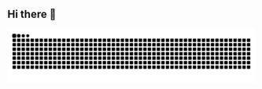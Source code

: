 ## Hi there 👋

<picture>
  <source media="(prefers-color-scheme: dark)" srcset="https://raw.githubusercontent.com/yyxff/yyxff/output/github-contribution-grid-snake-dark.svg">
  <source media="(prefers-color-scheme: light)" srcset="https://raw.githubusercontent.com/yyxff/yyxff/output/github-contribution-grid-snake.svg">
  <img alt="github contribution grid snake animation" src="https://raw.githubusercontent.com/yyxff/yyxff/output/github-contribution-grid-snake.svg">
</picture>

<!--
**yyxff/yyxff** is a ✨ _special_ ✨ repository because its `README.md` (this file) appears on your GitHub profile.

Here are some ideas to get you started:

- 🔭 I’m currently working on ...
- 🌱 I’m currently learning ...
- 👯 I’m looking to collaborate on ...
- 🤔 I’m looking for help with ...
- 💬 Ask me about ...
- 📫 How to reach me: ...
- 😄 Pronouns: ...
- ⚡ Fun fact: ...
-->
